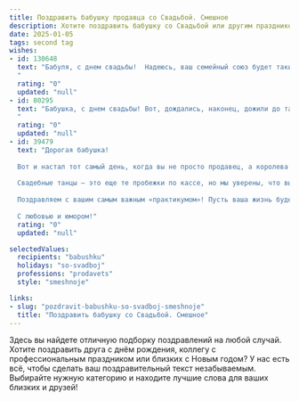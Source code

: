 ```yaml
---
title: Поздравить бабушку продавца со Свадьбой. Смешное
description: Хотите поздравить бабушку со Свадьбой или другим праздником? Наш ИИ создаст незабываемое поздравление, а вы обязательно выделитесь среди других.  
date: 2025-01-05
tags: second tag
wishes:
- id: 130648
  text: "Бабуля, с днем свадьбы!  Надеюсь, ваш семейный союз будет таким же крепким и долговечным, как ваша скидка на помидоры в вашем любимом магазине!  Пусть жизнь после загса будет сладкой, как бесплатный sample  шоколада, а семейный бюджет — таким же полным, как полка с акционными товарами!  Горько! (Но не очень,  берегите горло!)
  "
  rating: "0"
  updated: "null"
- id: 80295
  text: "Бабушка, с днем свадьбы! Вот, дождались, наконец, дожили до такого торжества! Теперь не просто торгуешь, а торгуешь \"свободно\"! 😄 Желаем вам с супругом такого же пылкого огня в отношениях, как в сковородках на вашей торговой точке! 🌶️🎉
  "
  rating: "0"
  updated: "null"
- id: 39479
  text: "Дорогая бабушка!
  
  Вот и настал тот самый день, когда вы не просто продавец, а королева свадьбы! Желаем вам продать всем своим родственникам и друзьям кучу радости, счастья и, конечно, веселья! Пусть ваш ассортимент любви будет всегда свежим, а скидки на добрые слова не будут снижаться!
  
  Свадебные танцы — это еще те пробежки по кассе, но мы уверены, что вы со своим опытом пойдете в ногу с модой! Пусть жизнь ваша будет, как хороший товар — востребованной, яркой и с гарантией счастья на весь срок службы!
  
  Поздравляем с вашим самым важным «практикумом»! Пусть ваша жизнь будет полна позитивных акций и неожиданных бонусов!
  
  С любовью и юмором!"
  rating: "0"
  updated: "null"

selectedValues:
  recipients: "babushku"
  holidays: "so-svadboj"
  professions: "prodavets"
  style: "smeshnoje"

links:
- slug: "pozdravit-babushku-so-svadboj-smeshnoje"
  title: "Поздравить бабушку со Свадьбой. Смешное"
---
```


Здесь вы найдете отличную подборку поздравлений на любой случай.
Хотите поздравить друга с днём рождения, коллегу с профессиональным праздником или близких с Новым годом? У нас есть всё, чтобы сделать ваш поздравительный текст незабываемым. Выбирайте нужную категорию и находите лучшие слова для ваших близких и друзей!

